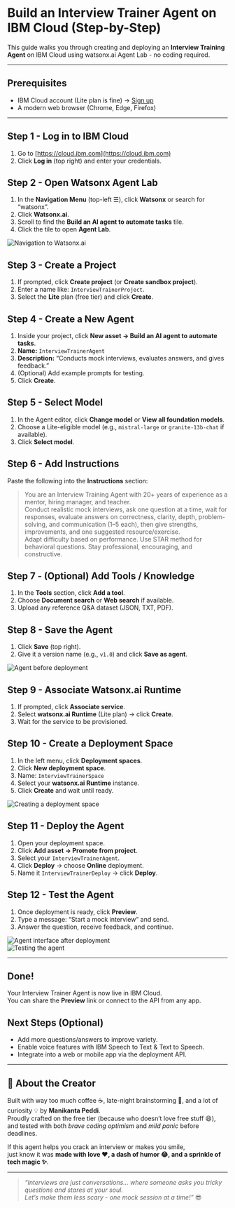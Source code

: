 # Build an Interview Trainer Agent on IBM Cloud (Step-by-Step)

This guide walks you through creating and deploying an **Interview Training Agent** on IBM Cloud using watsonx.ai Agent Lab - no coding required.

---

## Prerequisites
- IBM Cloud account (Lite plan is fine) → [Sign up](https://cloud.ibm.com/registration)
- A modern web browser (Chrome, Edge, Firefox)

---

## Step 1 - Log in to IBM Cloud
1. Go to [https://cloud.ibm.com](https://cloud.ibm.com)  
2. Click **Log in** (top right) and enter your credentials.


## Step 2 - Open Watsonx Agent Lab
1. In the **Navigation Menu** (top-left ☰), click **Watsonx** or search for “watsonx”.
2. Click **Watsonx.ai**.
3. Scroll to find the **Build an AI agent to automate tasks** tile.
4. Click the tile to open **Agent Lab**.

![Navigation to Watsonx.ai](images/1_navigation_watsonx.png)

## Step 3 - Create a Project
1. If prompted, click **Create project** (or **Create sandbox project**).
2. Enter a name like: `InterviewTrainerProject`.
3. Select the **Lite** plan (free tier) and click **Create**.


## Step 4 - Create a New Agent
1. Inside your project, click **New asset → Build an AI agent to automate tasks**.
2. **Name:** `InterviewTrainerAgent`
3. **Description:** “Conducts mock interviews, evaluates answers, and gives feedback.”
4. (Optional) Add example prompts for testing.
5. Click **Create**.


## Step 5 - Select Model
1. In the Agent editor, click **Change model** or **View all foundation models**.
2. Choose a Lite-eligible model (e.g., `mistral-large` or `granite-13b-chat` if available).
3. Click **Select model**.


## Step 6 - Add Instructions
Paste the following into the **Instructions** section:

> You are an Interview Training Agent with 20+ years of experience as a mentor, hiring manager, and teacher.  
> Conduct realistic mock interviews, ask one question at a time, wait for responses, evaluate answers on correctness, clarity, depth, problem-solving, and communication (1–5 each), then give strengths, improvements, and one suggested resource/exercise.  
> Adapt difficulty based on performance. Use STAR method for behavioral questions. Stay professional, encouraging, and constructive.


## Step 7 - (Optional) Add Tools / Knowledge
1. In the **Tools** section, click **Add a tool**.
2. Choose **Document search** or **Web search** if available.
3. Upload any reference Q&A dataset (JSON, TXT, PDF).


## Step 8 - Save the Agent
1. Click **Save** (top right).
2. Give it a version name (e.g., `v1.0`) and click **Save as agent**.

![Agent before deployment](images/2_agent_before_deployment.png)

## Step 9 - Associate Watsonx.ai Runtime
1. If prompted, click **Associate service**.
2. Select **watsonx.ai Runtime** (Lite plan) → click **Create**.
3. Wait for the service to be provisioned.


## Step 10 - Create a Deployment Space
1. In the left menu, click **Deployment spaces**.
2. Click **New deployment space**.
3. Name: `InterviewTrainerSpace`
4. Select your **watsonx.ai Runtime** instance.
5. Click **Create** and wait until ready.

![Creating a deployment space](images/3_create_deployment_space.png)

## Step 11 - Deploy the Agent
1. Open your deployment space.
2. Click **Add asset → Promote from project**.
3. Select your `InterviewTrainerAgent`.
4. Click **Deploy** → choose **Online** deployment.
5. Name it `InterviewTrainerDeploy` → click **Deploy**.


## Step 12 - Test the Agent
1. Once deployment is ready, click **Preview**.
2. Type a message: “Start a mock interview” and send.
3. Answer the question, receive feedback, and continue.

![Agent interface after deployment](images/4_agent_after_deployment.png)  
![Testing the agent](images/5_testing_agent.png)

---

## Done!
Your Interview Trainer Agent is now live in IBM Cloud.  
You can share the **Preview** link or connect to the API from any app.


## Next Steps (Optional)
- Add more questions/answers to improve variety.
- Enable voice features with IBM Speech to Text & Text to Speech.
- Integrate into a web or mobile app via the deployment API.


---

## 👋 About the Creator

Built with way too much coffee ☕, late-night brainstorming 🌙, and a lot of curiosity 💡 by **Manikanta Peddi**.  
Proudly crafted on the free tier (because who doesn’t love free stuff 😄),  
and tested with both *brave coding optimism* and *mild panic* before deadlines.  

If this agent helps you crack an interview or makes you smile,  
just know it was **made with love ❤️, a dash of humor 😂, and a sprinkle of tech magic ✨**.

---

> *“Interviews are just conversations… where someone asks you tricky questions and stares at your soul.  
> Let’s make them less scary - one mock session at a time!”* 😎
